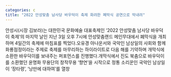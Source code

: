 ```yaml
---
categories: c
title: "2022 안성맞춤 남사당 바우덕이 축제 화려한 폐막식 공연으로 막내려"
---
```

안성시(시장 김보라)는 대한민국 문화예술 대표축제인 ‘2022 안성맞춤 남사당 바우덕이 축제’의 마지막 날인 지난 3일 오후 7시에 안성맞춤랜드 메인무대에서 폐막식을 개최하며 4일간의 축제에 마침표를 찍었다.오유경 아나운서와 국악인 남상일의 사회와 함께 화룡점정이라는 주제로 축제를 마무리하는 하이라이트로 다음 해를 기약하며 개막식에 소환한 바우덕이를 보내주는 퍼포먼스를 진행했다.개막식에서 진도 북춤으로 바우덕이를 소환했던 윤명화 무용단의 창작무용 ‘향연’을 시작으로 정통 소리꾼인 국악인 남상일이 ‘장타령’, ‘낭만에 대하여’를 열창